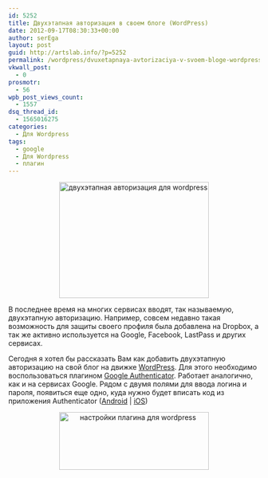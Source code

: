 ```yaml
---
id: 5252
title: Двухэтапная авторизация в своем блоге (WordPress)
date: 2012-09-17T08:30:33+00:00
author: serEga
layout: post
guid: http://artslab.info/?p=5252
permalink: /wordpress/dvuxetapnaya-avtorizaciya-v-svoem-bloge-wordpress/
vkwall_post:
  - 0
prosmotr:
  - 56
wpb_post_views_count:
  - 1557
dsq_thread_id:
  - 1565016275
categories:
  - Для Wordpress
tags:
  - google
  - Для Wordpress
  - плагин
---
```

<center>
  <a href="{{site.img_cdn}}/google_auth_dlya_wordpress.jpeg"><img src="{{site.img_cdn}}/google_auth_dlya_wordpress-300x233.jpg" alt="двухэтапная авторизация для wordpress" title="google_auth_dlya_wordpress" width="300" height="233" class="aligncenter size-medium wp-image-5254" srcset="{{site.img_cdn}}/google_auth_dlya_wordpress-300x233.jpg 300w, {{site.img_cdn}}/google_auth_dlya_wordpress.jpeg 354w" sizes="(max-width: 300px) 100vw, 300px" /></a>
</center>

В последнее время на многих сервисах вводят, так называемую, двухэтапную авторизацию. Например, совсем недавно такая возможность для защиты своего профиля была добавлена на Dropbox, а так же активно используется на Google, Facebook, LastPass и других сервисах.

Сегодня я хотел бы рассказать Вам как добавить двухэтапную авторизацию на свой блог на движке [WordPress](http://artslab.info/category/wordpress/). Для этого необходимо воспользоваться плагином [Google Authenticator](http://wordpress.org/extend/plugins/google-authenticator/). Работает аналогично, как и на сервисах Google. Рядом с двумя полями для ввода логина и пароля, появиться еще одно, куда нужно будет вписать код из приложения Authenticator ([Android](https://play.google.com/store/apps/details?id=com.google.android.apps.authenticator2&hl=en) | [iOS](http://itunes.apple.com/de/app/google-authenticator/id388497605?mt=8))

<center>
  <a href="{{site.img_cdn}}/google_authenticator_dlya_wp.jpeg"><img src="{{site.img_cdn}}/google_authenticator_dlya_wp-300x116.jpg" alt="настройки плагина для wordpress" title="google_authenticator_dlya_wp" width="300" height="116" class="aligncenter size-medium wp-image-5264" srcset="{{site.img_cdn}}/google_authenticator_dlya_wp-300x116.jpg 300w, {{site.img_cdn}}/google_authenticator_dlya_wp.jpeg 685w" sizes="(max-width: 300px) 100vw, 300px" /></a>
</center>